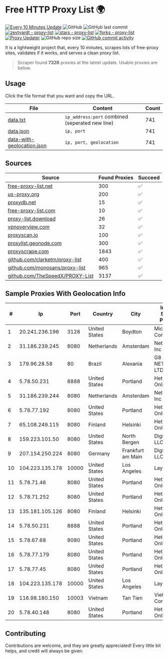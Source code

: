 
# Free HTTP Proxy List 🌍

[![Every 10 Minutes Update](https://github.com/mertguvencli/http-proxy-list/actions/workflows/main.yml/badge.svg?branch=main)](https://github.com/mertguvencli/http-proxy-list/actions/workflows/main.yml)
![GitHub](https://img.shields.io/github/license/mertguvencli/http-proxy-list)
![GitHub last commit](https://img.shields.io/github/last-commit/mertguvencli/http-proxy-list)
[![zevtyardt - proxy-list](https://img.shields.io/static/v1?label=zevtyardt&message=proxy-list&color=blue&logo=github)](https://github.com/zevtyardt/proxy-list "Go to GitHub repo")
[![stars - proxy-list](https://img.shields.io/github/stars/zevtyardt/proxy-list?style=social)](https://github.com/zevtyardt/proxy-list)
[![forks - proxy-list](https://img.shields.io/github/forks/zevtyardt/proxy-list?style=social)](https://github.com/zevtyardt/proxy-list)
[![Proxy Updater](https://github.com/zevtyardt/proxy-list/workflows/Proxy%20Updater/badge.svg)](https://github.com/zevtyardt/proxy-list/actions?query=workflow:"Proxy+Updater")
![GitHub repo size](https://img.shields.io/github/repo-size/zevtyardt/proxy-list)
[![GitHub commit activity](https://img.shields.io/github/commit-activity/m/zevtyardt/proxy-list?logo=commits)](https://github.com/zevtyardt/proxy-list/commits/main)

It is a lightweight project that, every 10 minutes, scrapes lots of free-proxy sites, validates if it works, and serves a clean proxy list.

> Scraper found **7328** proxies at the latest update. Usable proxies are below.

## Usage

Click the file format that you want and copy the URL.

|File|Content|Count|
|----|-------|-----|
|[data.txt](https://raw.githubusercontent.com/mertguvencli/http-proxy-list/main/proxy-list/data.txt)|`ip_address:port` combined (seperated new line)|741|
|[data.json](https://raw.githubusercontent.com/mertguvencli/http-proxy-list/main/proxy-list/data.json)|`ip, port`|741|
|[data-with-geolocation.json](https://raw.githubusercontent.com/mertguvencli/http-proxy-list/main/proxy-list/data-with-geolocation.json)|`ip, port, geolocation`|741|

## Sources

|Source|Found Proxies|Succeed|
|------|-------------|-------|
|[free-proxy-list.net](https://free-proxy-list.net)|300|✅|
|[us-proxy.org](https://www.us-proxy.org)|200|✅|
|[proxydb.net](http://proxydb.net)|15|✅|
|[free-proxy-list.com](https://free-proxy-list.com/?page=&port=&type%5B%5D=http&type%5B%5D=https&up_time=0&search=Search)|10|✅|
|[proxy-list.download](https://www.proxy-list.download/HTTP)|26|✅|
|[vpnoverview.com](https://vpnoverview.com/privacy/anonymous-browsing/free-proxy-servers)|32|✅|
|[proxyscan.io](https://www.proxyscan.io)|100|✅|
|[proxylist.geonode.com](https://proxylist.geonode.com/api/proxy-list?limit=300&page=1&sort_by=lastChecked&sort_type=desc&protocols=http,https)|300|✅|
|[proxyscrape.com](https://api.proxyscrape.com/v2/?request=displayproxies&protocol=http&timeout=10000&country=all&ssl=all&anonymity=all)|1843|✅|
|[github.com/clarketm/proxy-list](https://raw.githubusercontent.com/clarketm/proxy-list/master/proxy-list-raw.txt)|400|✅|
|[github.com/monosans/proxy-list](https://raw.githubusercontent.com/monosans/proxy-list/main/proxies/http.txt)|965|✅|
|[github.com/TheSpeedX/PROXY-List](https://raw.githubusercontent.com/TheSpeedX/PROXY-List/master/http.txt)|3137|✅|


## Sample Proxies With Geolocation Info

|#|Ip|Port|Country|City|Internet Service Provider|
|-|--|----|-------|----|-------------------------|
|1|20.241.236.196|3128|United States|Boydton|Microsoft Corporation|
|2|31.186.239.245|8080|Netherlands|Amsterdam|NetSkope Inc|
|3|179.96.28.58|80|Brazil|Alexania|G8 NETWORKS LTDA|
|4|5.78.50.231|8888|United States|Portland|Hetzner Online GmbH|
|5|31.186.239.244|8080|Netherlands|Amsterdam|NetSkope Inc|
|6|5.78.77.192|8080|United States|Portland|Hetzner Online GmbH|
|7|65.108.249.115|8080|Finland|Helsinki|Hetzner Online GmbH|
|8|159.223.101.50|8080|United States|North Bergen|DigitalOcean, LLC|
|9|207.154.250.224|8080|Germany|Frankfurt am Main|DigitalOcean, LLC|
|10|104.223.135.178|10000|United States|Los Angeles|LayerHost|
|11|5.78.71.46|8080|United States|Portland|Hetzner Online GmbH|
|12|5.78.71.252|8080|United States|Portland|Hetzner Online GmbH|
|13|135.181.105.126|8080|Finland|Helsinki|Hetzner Online GmbH|
|14|5.78.50.231|8888|United States|Portland|Hetzner Online GmbH|
|15|5.78.67.68|8080|United States|Portland|Hetzner Online GmbH|
|16|5.78.77.179|8080|United States|Portland|Hetzner Online GmbH|
|17|5.78.77.45|8080|United States|Portland|Hetzner Online GmbH|
|18|104.223.135.178|10000|United States|Los Angeles|LayerHost|
|19|116.98.180.150|10003|Vietnam|Tan Tien|Viettel Corporation|
|20|5.78.40.148|8080|United States|Portland|Hetzner Online GmbH|



## Contributing

Contributions are welcome, and they are greatly appreciated! Every
little bit helps, and credit will always be given.


